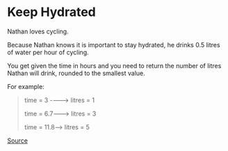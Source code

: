 # Keep Hydrated

Nathan loves cycling.

Because Nathan knows it is important to stay hydrated, he drinks 0.5
litres of water per hour of cycling.

You get given the time in hours and you need to return the number of
litres Nathan will drink, rounded to the smallest value.

For example:

> time = 3 ----> litres = 1
>
> time = 6.7---> litres = 3
>
> time = 11.8--> litres = 5

[Source](https://www.codewars.com/kata/582cb0224e56e068d800003c/train/python)
